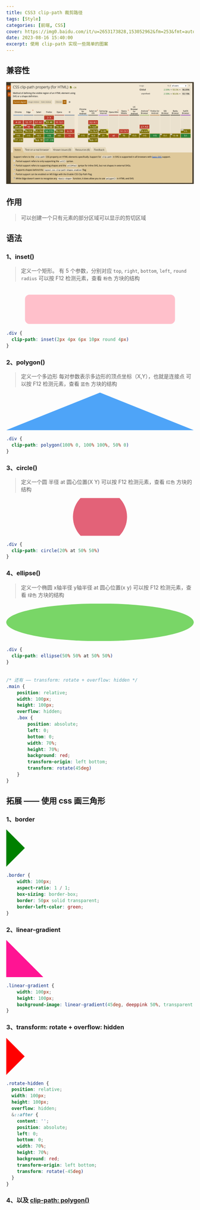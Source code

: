 ```yaml
---
title: CSS3 clip-path 裁剪路径
tags: [Style]
categories: [前端, CSS]
cover: https://img0.baidu.com/it/u=2653173828,153052962&fm=253&fmt=auto&app=138&f=JPEG?w=947&h=500
date: 2023-08-16 15:40:00
excerpt: 使用 clip-path 实现一些简单的图案
---
```

## 兼容性
![container](/assets/images/compatible/clip-path.png)
## 作用
>可以创建一个只有元素的部分区域可以显示的剪切区域

## 语法
### 1、inset()
> 定义一个矩形。
> 有 5 个参数，分别对应 `top`, `right`, `bottom`, `left`, `round radius`
> 可以按 F12 检测元素，查看 `粉色` 方块的结构
<div style="width: 100%; aspect-ratio: 5 / 1; background: pink; clip-path: inset(20% 10% 2% 10% round 12px)"></div>

```scss
.div {
  clip-path: inset(2px 4px 6px 10px round 4px)
}
```

### 2、polygon()
> 定义一个多边形
> 每对参数表示多边形的顶点坐标（X,Y），也就是连接点
> 可以按 F12 检测元素，查看 `蓝色` 方块的结构
<div style="width: 100%; aspect-ratio: 5 / 1; background: #4ea4f8; clip-path: polygon(0 100%, 100% 100%, 50% 0)"></div>

```scss
.div {
  clip-path: polygon(100% 0, 100% 100%, 50% 0)
}
```

### 3、circle()
> 定义一个圆
> 半径 at 圆心位置(X Y)
> 可以按 F12 检测元素，查看 `红色` 方块的结构
<div style="width: 100%; aspect-ratio: 5 / 1; background: #e36278; clip-path: circle(20% at 50% 50%)"></div>

```scss
.div {
  clip-path: circle(20% at 50% 50%)
}
```
### 4、ellipse()
> 定义一个椭圆
> x轴半径 y轴半径 at 圆心位置(x y)
> 可以按 F12 检测元素，查看 `绿色` 方块的结构
<div style="width: 100%; aspect-ratio: 5 / 1; background: #79d667; clip-path: ellipse(50% 50% at 50% 50%)"></div>

```scss
.div {
  clip-path: ellipse(50% 50% at 50% 50%)
}
```

```scss

/* 还有 —— transform: rotate + overflow: hidden */
.main {
    position: relative;
    width: 100px;
    height: 100px;
    overflow: hidden;
    .box {
        position: absolute;
        left: 0;
        bottom: 0;
        width: 70%;
        height: 70%;
        background: red;
        transform-origin: left bottom;
        transform: rotate(45deg)
    }
}
```

## 拓展 —— 使用 css 画三角形
### 1、border
<div class="border"></div>
<style>
.border {
    width: 100px;
    aspect-ratio: 1 / 1;
    box-sizing: border-box;
    border: 50px solid transparent;
    border-left-color: green;
}
</style>

```scss
.border {
    width: 100px;
    aspect-ratio: 1 / 1;
    box-sizing: border-box;
    border: 50px solid transparent;
    border-left-color: green;
}
```

### 2、linear-gradient
<div class="linear-gradient"></div>
<style>
.linear-gradient {
    width: 100px;
    height: 100px;
    background-image: linear-gradient(45deg, deeppink 50%, transparent 50%);
}
</style>

```scss
.linear-gradient {
    width: 100px;
    height: 100px;
    background-image: linear-gradient(45deg, deeppink 50%, transparent 50%);
}
```

### 3、transform: rotate + overflow: hidden
<div class="rotate-hidden"></div>
<style>
.rotate-hidden {
  position: relative;
  width: 100px;
  height: 100px;
  overflow: hidden;
}
.rotate-hidden::after {
  content: '';
  position: absolute;
  left: 0;
  bottom: 0;
  width: 70%;
  height: 70%;
  background: red;
  transform-origin: left bottom;
  transform: rotate(-45deg)
}
</style>

```scss
.rotate-hidden {
  position: relative;
  width: 100px;
  height: 100px;
  overflow: hidden;
  &::after {
    content: '';
    position: absolute;
    left: 0;
    bottom: 0;
    width: 70%;
    height: 70%;
    background: red;
    transform-origin: left bottom;
    transform: rotate(-45deg)
  }
}
```

### 4、以及 [clip-path: polygon()](/blog/2023/08/16/前端/css/clip-path/#2、polygon)